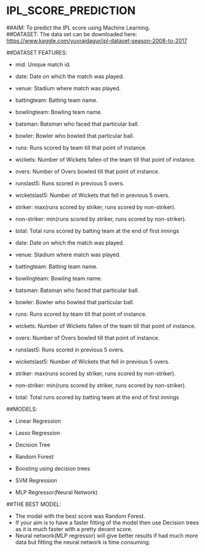 # IPL_SCORE_PREDICTION

##AIM:
    To predict the IPL score using Machine Learning.		
##DATASET:
    The data set can be downloaded here: https://www.kaggle.com/yuvrajdagur/ipl-dataset-season-2008-to-2017


##DATASET FEATURES:
* mid: Unique match id.

* date: Date on which the match was played.

* venue: Stadium where match was played.

* battingteam: Batting team name.

* bowlingteam: Bowling team name.

* batsman: Batsman who faced that particular ball.

* bowler: Bowler who bowled that particular ball.

* runs: Runs scored by team till that point of instance.

* wickets: Number of Wickets fallen of the team till that point of instance.

* overs: Number of Overs bowled till that point of instance.

* runslast5: Runs scored in previous 5 overs.

* wicketslast5: Number of Wickets that fell in previous 5 overs.

* striker: max(runs scored by striker, runs scored by non-striker).

* non-striker: min(runs scored by striker, runs scored by non-striker).

* total: Total runs scored by batting team at the end of first innings

* date: Date on which the match was played.

* venue: Stadium where match was played.

* battingteam: Batting team name.

* bowlingteam: Bowling team name.

* batsman: Batsman who faced that particular ball.

* bowler: Bowler who bowled that particular ball.

* runs: Runs scored by team till that point of instance.

* wickets: Number of Wickets fallen of the team till that point of instance.

* overs: Number of Overs bowled till that point of instance.

* runslast5: Runs scored in previous 5 overs.

* wicketslast5: Number of Wickets that fell in previous 5 overs.

* striker: max(runs scored by striker, runs scored by non-striker).

* non-striker: min(runs scored by striker, runs scored by non-striker).

* total: Total runs scored by batting team at the end of first innings
    
##MODELS:

  *  Linear Regression
  
  *	Lasso Regression 
  
  *	Decision Tree
  
  *	Random Forest
  
  * Boosting using decision trees
  
  *	SVM Regression
  
  *	MLP Regressor(Neural Network)
  
##THE BEST MODEL:
   * The model with the best score was Random Forest.
   * If your aim is to have a faster fitting of the model then use Decision trees as it is much faster with a pretty decent score.
   * Neural network(MLP regressor) will give better results if had much more data but fitting the neural network is time consuming.
